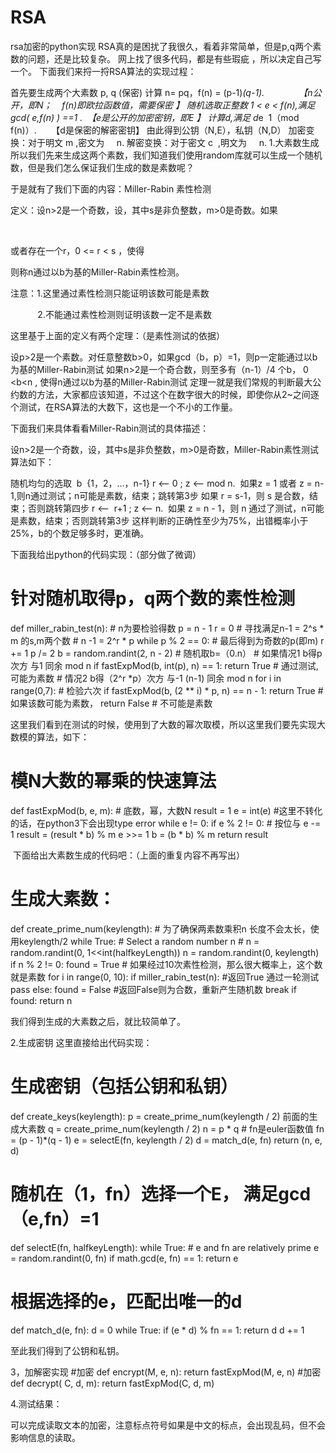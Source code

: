 # RSA
rsa加密的python实现
RSA真的是困扰了我很久，看着非常简单，但是p,q两个素数的问题，还是比较复杂。
网上找了很多代码，都是有些瑕疵 ，所以决定自己写一个。
下面我们来捋一捋RSA算法的实现过程：

首先要生成两个大素数 p, q (保密)
计算 n= pq，f(n) = (p-1)*(q-1).              【n公开，即N；    f(n)即欧拉函数值，需要保密 】
随机选取正整数 1 < e < f(n),满足gcd( e,f(n) ) ==1 .  【e是公开的加密密钥，即E 】
计算d,满足 d*e  1（mod  f(n)）.      【d是保密的解密密钥】
由此得到公钥（N,E），私钥（N,D）
加密变换：对于明文 m ,密文为     n.
解密变换：对于密文 c  ,明文为     n.
1.大素数生成
所以我们先来生成这两个素数，我们知道我们使用random库就可以生成一个随机数，但是我们怎么保证我们生成的数是素数呢？

于是就有了我们下面的内容：Miller-Rabin 素性检测

定义：设n>2是一个奇数，设，其中s是非负整数，m>0是奇数。如果

                                                                                   

或者存在一个r，0 <= r < s ，使得       

则称n通过以b为基的Miller-Rabin素性检测。

注意：1.这里通过素性检测只能证明该数可能是素数

           2.不能通过素性检测则证明该数一定不是素数

这里基于上面的定义有两个定理：（是素性测试的依据）

设p>2是一个素数。对任意整数b>0，如果gcd（b，p）=1，则p一定能通过以b为基的Miller-Rabin测试
如果n>2是一个奇合数，则至多有（n-1）/4 个b， 0 <b<n , 使得n通过以b为基的Miller-Rabin测试
定理一就是我们常规的判断最大公约数的方法，大家都应该知道，不过这个在数字很大的时候，即使你从2~之间逐个测试，在RSA算法的大数下，这也是一个不小的工作量。

下面我们来具体看看Miller-Rabin测试的具体描述：

设n>2是一个奇数，设，其中s是非负整数，m>0是奇数，Miller-Rabin素性测试算法如下：

随机均匀的选取  b  {1，2，...，n-1}
r <-- 0 ; z <-- mod n.  如果z = 1 或者 z = n-1,则n通过测试；n可能是素数，结束；跳转第3步
如果 r = s-1，则 s 是合数，结束；否则跳转第四步
r <--  r+1 ; z <-- n.  如果 z = n - 1，则 n 通过了测试，n可能是素数，结束；否则跳转第3步
这样判断的正确性至少为75%，出错概率小于25%，b的个数足够多时，更准确。

下面我给出python的代码实现：（部分做了微调） 

# 针对随机取得p，q两个数的素性检测     
def miller_rabin_test(n):  # n为要检验得数
    p = n - 1
    r = 0
    # 寻找满足n-1 = 2^s  * m 的s,m两个数
    #  n -1 = 2^r * p
    while p % 2 == 0:  # 最后得到为奇数的p(即m)
        r += 1
        p /= 2
    b = random.randint(2, n - 2)  # 随机取b=（0.n）
    # 如果情况1    b得p次方  与1  同余  mod n
    if fastExpMod(b, int(p), n) == 1:
        return True  # 通过测试,可能为素数
    # 情况2  b得（2^r  *p）次方  与-1 (n-1) 同余  mod n
    for i in range(0,7):  # 检验六次
        if fastExpMod(b, (2 ** i) * p, n) == n - 1:
            return True  # 如果该数可能为素数，
    return False  # 不可能是素数

这里我们看到在测试的时候，使用到了大数的幂次取模，所以这里我们要先实现大数模的算法，如下：

# 模N大数的幂乘的快速算法
def fastExpMod(b, e, m):  # 底数，幂，大数N
    result = 1
    e = int(e)   #这里不转化的话，在python3下会出现type error
    while e != 0:
        if e % 2 != 0:  # 按位与
            e -= 1
            result = (result * b) % m
        e >>= 1
        b = (b * b) % m
    return result

 下面给出大素数生成的代码吧：（上面的重复内容不再写出）

# 生成大素数：
def create_prime_num(keylength):  # 为了确保两素数乘积n  长度不会太长，使用keylength/2
    while True:
        # Select a random number n
        # n = random.randint(0, 1<<int(halfkeyLength))
        n = random.randint(0, keylength)
        if n % 2 != 0:
            found = True
            # 如果经过10次素性检测，那么很大概率上，这个数就是素数
            for i in range(0, 10):
                if miller_rabin_test(n):   #返回True  通过一轮测试
                    pass
                else:
                    found = False   #返回False则为合数，重新产生随机数
                    break
            if found:
                return n

我们得到生成的大素数之后，就比较简单了。

2.生成密钥
这里直接给出代码实现：

# 生成密钥（包括公钥和私钥）
def create_keys(keylength):
    p = create_prime_num(keylength / 2)   前面的生成大素数
    q = create_prime_num(keylength / 2)
    n = p * q
    # fn是euler函数值
    fn = (p - 1)*(q - 1)
    e = selectE(fn, keylength / 2)
    d = match_d(e, fn)
    return (n, e, d)


# 随机在（1，fn）选择一个E，  满足gcd（e,fn）=1
def selectE(fn, halfkeyLength):
    while True:
        # e and fn are relatively prime
        e = random.randint(0, fn)
        if math.gcd(e, fn) == 1:
            return e


# 根据选择的e，匹配出唯一的d
def match_d(e, fn):
    d = 0
    while True:
        if (e * d) % fn == 1:
            return d
        d += 1

至此我们得到了公钥和私钥。

3，加解密实现
#加密
def encrypt(M, e, n):
    return fastExpMod(M, e, n)
#加密
def decrypt( C, d, m):
    return fastExpMod(C, d, m)

4.测试结果：

可以完成读取文本的加密，注意标点符号如果是中文的标点，会出现乱码，但不会影响信息的读取。

